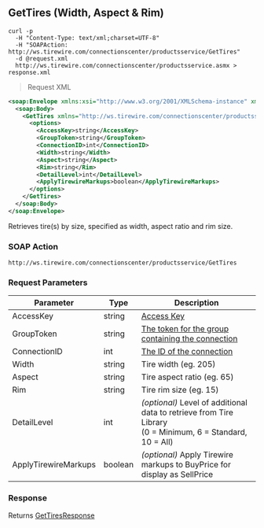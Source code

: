 ## GetTires (Width, Aspect & Rim)

```shell
curl -p
  -H "Content-Type: text/xml;charset=UTF-8"
  -H "SOAPAction: http://ws.tirewire.com/connectionscenter/productsservice/GetTires"
  -d @request.xml
  http://ws.tirewire.com/connectionscenter/productsservice.asmx > response.xml
```

> Request XML

```xml
<soap:Envelope xmlns:xsi="http://www.w3.org/2001/XMLSchema-instance" xmlns:xsd="http://www.w3.org/2001/XMLSchema" xmlns:soap="http://schemas.xmlsoap.org/soap/envelope/">
  <soap:Body>
    <GetTires xmlns="http://ws.tirewire.com/connectionscenter/productsservice">
      <options>
        <AccessKey>string</AccessKey>
        <GroupToken>string</GroupToken>
        <ConnectionID>int</ConnectionID>
        <Width>string</Width>
        <Aspect>string</Aspect>
        <Rim>string</Rim>
        <DetailLevel>int</DetailLevel>
        <ApplyTirewireMarkups>boolean</ApplyTirewireMarkups>
      </options>
    </GetTires>
  </soap:Body>
</soap:Envelope>
```

Retrieves tire(s) by size, specified as width, aspect ratio and rim size.

### SOAP Action
`http://ws.tirewire.com/connectionscenter/productsservice/GetTires`

### Request Parameters
Parameter | Type | Description
--------- | ---- | -----------
AccessKey | string | [Access Key](#access-keys)
GroupToken | string | [The token for the group containing the connection](#creating-a-group)
ConnectionID | int | [The ID of the connection](#get-connections-by-group-token)
Width | string | Tire width (eg. 205)
Aspect | string | Tire aspect ratio (eg. 65)
Rim | string | Tire rim size (eg. 15)
DetailLevel | int | *(optional)* Level of additional data to retrieve from Tire Library<br>(0 = Minimum, 6 = Standard, 10 = All)
ApplyTirewireMarkups | boolean | *(optional)* Apply Tirewire markups to BuyPrice for display as SellPrice

### Response
Returns [GetTiresResponse](#gettires-response)
